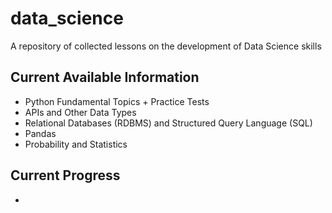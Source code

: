 # data_science
A repository of collected lessons on the development of Data Science skills

## Current Available Information
* Python Fundamental Topics + Practice Tests
* APIs and Other Data Types
* Relational Databases (RDBMS) and Structured Query Language (SQL)
* Pandas
* Probability and Statistics

## Current Progress
* 
